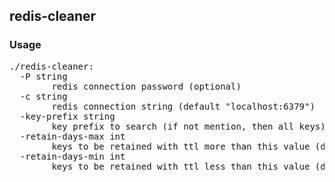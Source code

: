 ## redis-cleaner

### Usage
<pre>
./redis-cleaner:
  -P string
    	redis connection password (optional)
  -c string
    	redis connection string (default "localhost:6379")
  -key-prefix string
    	key prefix to search (if not mention, then all keys)
  -retain-days-max int
    	keys to be retained with ttl more than this value (default 450)
  -retain-days-min int
    	keys to be retained with ttl less than this value (default 15)
</pre>